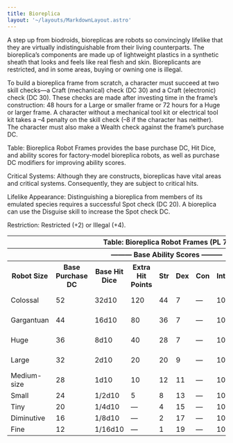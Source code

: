 ```yaml
---
title: Bioreplica
layout: '~/layouts/MarkdownLayout.astro'
---
```

A step up from biodroids, bioreplicas are robots so convincingly lifelike that
they are virtually indistinguishable from their living counterparts. The
bioreplica’s components are made up of lightweight plastics in a synthetic
sheath that looks and feels like real flesh and skin. Bioreplicants are
restricted, and in some areas, buying or owning one is illegal.

To build a bioreplica frame from scratch, a character must succeed at two
skill checks—a Craft (mechanical) check (DC 30) and a Craft (electronic) check
(DC 30). These checks are made after investing time in the frame’s
construction: 48 hours for a Large or smaller frame or 72 hours for a Huge or
larger frame. A character without a mechanical tool kit or electrical tool kit
takes a –4 penalty on the skill check (–8 if the character has neither). The
character must also make a Wealth check against the frame’s purchase DC.

Table: Bioreplica Robot Frames provides the base purchase DC, Hit Dice, and
ability scores for factory-model bioreplica robots, as well as purchase DC
modifiers for improving ability scores.

Critical Systems: Although they are constructs, bioreplicas have vital areas
and critical systems. Consequently, they are subject to critical hits.

Lifelike Appearance: Distinguishing a bioreplica from members of its emulated
species requires a successful Spot check (DC 20). A bioreplica can use the
Disguise skill to increase the Spot check DC.

Restriction: Restricted (+2) or Illegal (+4).


<table> <tr><th colspan="12">Table: Bioreplica Robot Frames (PL 7)</th></tr> <tr><th colspan="12">——— Base Ability Scores ———</th></tr> <tr><th>Robot Size</th><th>Base Purchase DC</th><th>Base Hit Dice</th><th>Extra Hit Points</th><th>Str</th><th>Dex</th><th>Con</th><th>Int</th><th>Wis</th><th>Cha</th><th>Maximum Hit Dice/Purchase DC Modifier</th></tr> <tr><td>Colossal</td><td>52</td><td>32d10</td><td>120</td><td>44</td><td>7</td><td>—</td><td>10</td><td>10</td><td>10</td><td>45d10/+4 per HD</td></tr> <tr class="shaded"><td>Gargantuan</td><td>44</td><td>16d10</td><td>80</td><td>36</td><td>7</td><td>—</td><td>10</td><td>10</td><td>10</td><td>31d10/+3 per HD</td></tr> <tr><td>Huge</td><td>36</td><td>8d10</td><td>40</td><td>28</td><td>7</td><td>—</td><td>10</td><td>10</td><td>10</td><td>15d10/+2 per HD</td></tr> <tr class="shaded"><td>Large</td><td>32</td><td>2d10</td><td>20</td><td>20</td><td>9</td><td>—</td><td>10</td><td>10</td><td>10</td><td>7d10/+1 per HD</td></tr> <tr><td>Medium-size</td><td>28</td><td>1d10</td><td>10</td><td>12</td><td>11</td><td>—</td><td>10</td><td>10</td><td>10</td><td>—</td></tr> <tr class="shaded"><td>Small</td><td>24</td><td>1/2d10</td><td>5</td><td>8</td><td>13</td><td>—</td><td>10</td><td>10</td><td>10</td><td>—</td></tr> <tr><td>Tiny</td><td>20</td><td>1/4d10</td><td>—</td><td>4</td><td>15</td><td>—</td><td>10</td><td>10</td><td>10</td><td>—</td></tr> <tr class="shaded"><td>Diminutive</td><td>16</td><td>1/8d10</td><td>—</td><td>2</td><td>17</td><td>—</td><td>10</td><td>10</td><td>10</td><td>—</td></tr> <tr><td>Fine</td><td>12</td><td>1/16d10</td><td>—</td><td>1</td><td>19</td><td>—</td><td>10</td><td>10</td><td>10</td><td>—</td></tr> </table>



